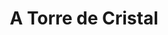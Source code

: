 ---
Numero: 397
title: A Torre de Cristal
Autor: Robert Silverberg
Co-autor: 
Ano-de-Publicacao: 1990
Titulo-original: The Tower of Glass
Tradutor: Raul de Sousa Machado
Co-tradutor: 
Ano-de-edicao: 1970
alias: Robert-Silverberg
Autor2-alias: 
Tradutor1-alias: Raul-de-Sousa-Machado
Tradutor2-alias: 
Titulo-link: 397-A-Torre-de-Cristal
Capa: 
pags: 
Capa-link: 
---